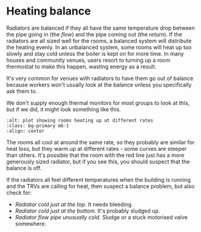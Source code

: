 # Heating balance

Radiators are balanced if they all have the same temperature drop between the pipe going in (the *flow*) and the pipe coming out (the *return*).  If the radiators are all sized well for the rooms, a balanced system will distribute the heating evenly.  In an unbalanced system, some rooms will heat up too slowly and stay cold unless the boiler is kept on for more time.  In many houses and community venues, users resort to turning up a room thermostat to make this happen, wasting energy as a result.

 It's very common for venues with radiators to have them go out of balance because workers won't usually look at the balance unless you specifically ask them to.   

We don't supply enough thermal monitors for most groups to look at this, but if we did, it might look something like this.

```{image} ../images/plot-screenshots/balance.png
:alt: plot showing rooms heating up at different rates
:class: bg-primary mb-1
:align: center
```
The rooms all cool at around the same rate, so they probably are similar for heat loss, but they warm up at different rates - some curves are steeper than others.  It's possible that the room with the red line just has a more generously sized radiator, but if you see this, you should suspect that the balance is off.  

If the radiators all feel different temperatures when the building is running and the TRVs are calling for heat, then suspect a balance problem, but also check for:

- *Radiator cold just at the top.* It needs bleeding.
- *Radiator cold just at the bottom.* It's probably sludged up.
- *Radiator flow pipe unusually cold.* Sludge or a stuck motorised valve somewhere.